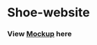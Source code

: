 # Shoe-website

### View [Mockup](https://www.figma.com/file/rel74KSsgiJ6pbAMSA8F0r/Practice-2?node-id=2%3A3) here
